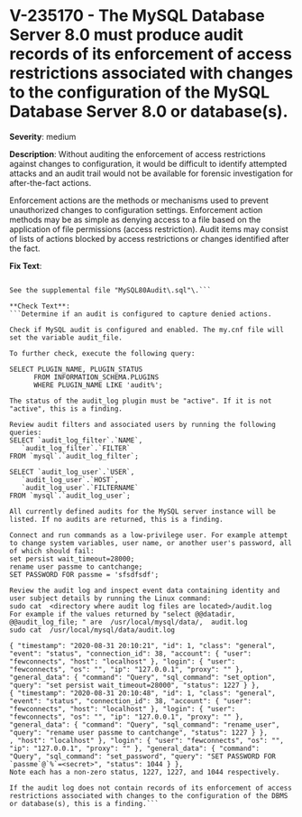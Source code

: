 # V-235170 - The MySQL Database Server 8.0 must produce audit records of its enforcement of access restrictions associated with changes to the configuration of the MySQL Database Server 8.0 or database(s).

**Severity**: medium

**Description**:
Without auditing the enforcement of access restrictions against changes to configuration, it would be difficult to identify attempted attacks and an audit trail would not be available for forensic investigation for after-the-fact actions. 

Enforcement actions are the methods or mechanisms used to prevent unauthorized changes to configuration settings. Enforcement action methods may be as simple as denying access to a file based on the application of file permissions (access restriction). Audit items may consist of lists of actions blocked by access restrictions or changes identified after the fact.

**Fix Text**:
```If currently required, configure the MySQL Database Server to produce audit records when enforcement of access restrictions is associated with changes to the configuration of the DBMS or database\(s\)\.

See the supplemental file "MySQL80Audit\.sql"\.```

**Check Text**:
```Determine if an audit is configured to capture denied actions.

Check if MySQL audit is configured and enabled. The my.cnf file will set the variable audit_file.

To further check, execute the following query: 

SELECT PLUGIN_NAME, PLUGIN_STATUS
      FROM INFORMATION_SCHEMA.PLUGINS
      WHERE PLUGIN_NAME LIKE 'audit%';

The status of the audit_log plugin must be "active". If it is not "active", this is a finding.

Review audit filters and associated users by running the following queries:
SELECT `audit_log_filter`.`NAME`,
   `audit_log_filter`.`FILTER`
FROM `mysql`.`audit_log_filter`;

SELECT `audit_log_user`.`USER`,
   `audit_log_user`.`HOST`,
   `audit_log_user`.`FILTERNAME`
FROM `mysql`.`audit_log_user`;

All currently defined audits for the MySQL server instance will be listed. If no audits are returned, this is a finding.

Connect and run commands as a low-privilege user. For example attempt to change system variables, user name, or another user's password, all of which should fail:
set persist wait_timeout=28000; 
rename user passme to cantchange;
SET PASSWORD FOR passme = 'sfsdfsdf';

Review the audit log and inspect event data containing identity and user subject details by running the Linux command:
sudo cat  <directory where audit log files are located>/audit.log
For example if the values returned by "select @@datadir, @@audit_log_file; " are  /usr/local/mysql/data/,  audit.log 
sudo cat  /usr/local/mysql/data/audit.log

{ "timestamp": "2020-08-31 20:10:21", "id": 1, "class": "general", "event": "status", "connection_id": 38, "account": { "user": "fewconnects", "host": "localhost" }, "login": { "user": "fewconnects", "os": "", "ip": "127.0.0.1", "proxy": "" }, "general_data": { "command": "Query", "sql_command": "set_option", "query": "set persist wait_timeout=28000", "status": 1227 } },
{ "timestamp": "2020-08-31 20:10:48", "id": 1, "class": "general", "event": "status", "connection_id": 38, "account": { "user": "fewconnects", "host": "localhost" }, "login": { "user": "fewconnects", "os": "", "ip": "127.0.0.1", "proxy": "" }, "general_data": { "command": "Query", "sql_command": "rename_user", "query": "rename user passme to cantchange", "status": 1227 } },
, "host": "localhost" }, "login": { "user": "fewconnects", "os": "", "ip": "127.0.0.1", "proxy": "" }, "general_data": { "command": "Query", "sql_command": "set_password", "query": "SET PASSWORD FOR `passme`@`%`=<secret>", "status": 1044 } },
Note each has a non-zero status, 1227, 1227, and 1044 respectively.

If the audit log does not contain records of its enforcement of access restrictions associated with changes to the configuration of the DBMS or database(s), this is a finding.```
